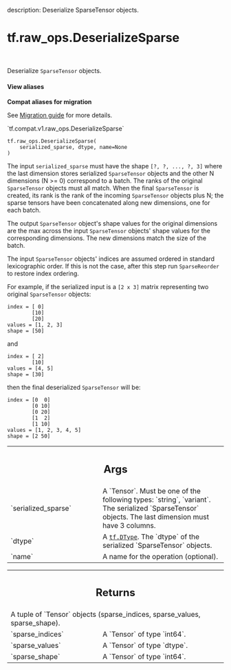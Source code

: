 description: Deserialize SparseTensor objects.

<div itemscope itemtype="http://developers.google.com/ReferenceObject">
<meta itemprop="name" content="tf.raw_ops.DeserializeSparse" />
<meta itemprop="path" content="Stable" />
</div>

# tf.raw_ops.DeserializeSparse

<!-- Insert buttons and diff -->

<table class="tfo-notebook-buttons tfo-api nocontent" align="left">

</table>



Deserialize `SparseTensor` objects.

<section class="expandable">
  <h4 class="showalways">View aliases</h4>
  <p>
<b>Compat aliases for migration</b>
<p>See
<a href="https://www.tensorflow.org/guide/migrate">Migration guide</a> for
more details.</p>
<p>`tf.compat.v1.raw_ops.DeserializeSparse`</p>
</p>
</section>

<pre class="devsite-click-to-copy prettyprint lang-py tfo-signature-link">
<code>tf.raw_ops.DeserializeSparse(
    serialized_sparse, dtype, name=None
)
</code></pre>



<!-- Placeholder for "Used in" -->

The input `serialized_sparse` must have the shape `[?, ?, ..., ?, 3]` where
the last dimension stores serialized `SparseTensor` objects and the other N
dimensions (N >= 0) correspond to a batch. The ranks of the original
`SparseTensor` objects must all match. When the final `SparseTensor` is
created, its rank is the rank of the incoming `SparseTensor` objects plus N;
the sparse tensors have been concatenated along new dimensions, one for each
batch.

The output `SparseTensor` object's shape values for the original dimensions
are the max across the input `SparseTensor` objects' shape values for the
corresponding dimensions. The new dimensions match the size of the batch.

The input `SparseTensor` objects' indices are assumed ordered in
standard lexicographic order.  If this is not the case, after this
step run `SparseReorder` to restore index ordering.

For example, if the serialized input is a `[2 x 3]` matrix representing two
original `SparseTensor` objects:

    index = [ 0]
            [10]
            [20]
    values = [1, 2, 3]
    shape = [50]

and

    index = [ 2]
            [10]
    values = [4, 5]
    shape = [30]

then the final deserialized `SparseTensor` will be:

    index = [0  0]
            [0 10]
            [0 20]
            [1  2]
            [1 10]
    values = [1, 2, 3, 4, 5]
    shape = [2 50]

<!-- Tabular view -->
 <table class="responsive fixed orange">
<colgroup><col width="214px"><col></colgroup>
<tr><th colspan="2"><h2 class="add-link">Args</h2></th></tr>

<tr>
<td>
`serialized_sparse`
</td>
<td>
A `Tensor`. Must be one of the following types: `string`, `variant`.
The serialized `SparseTensor` objects. The last dimension
must have 3 columns.
</td>
</tr><tr>
<td>
`dtype`
</td>
<td>
A <a href="../../tf/dtypes/DType.md"><code>tf.DType</code></a>. The `dtype` of the serialized `SparseTensor` objects.
</td>
</tr><tr>
<td>
`name`
</td>
<td>
A name for the operation (optional).
</td>
</tr>
</table>



<!-- Tabular view -->
 <table class="responsive fixed orange">
<colgroup><col width="214px"><col></colgroup>
<tr><th colspan="2"><h2 class="add-link">Returns</h2></th></tr>
<tr class="alt">
<td colspan="2">
A tuple of `Tensor` objects (sparse_indices, sparse_values, sparse_shape).
</td>
</tr>
<tr>
<td>
`sparse_indices`
</td>
<td>
A `Tensor` of type `int64`.
</td>
</tr><tr>
<td>
`sparse_values`
</td>
<td>
A `Tensor` of type `dtype`.
</td>
</tr><tr>
<td>
`sparse_shape`
</td>
<td>
A `Tensor` of type `int64`.
</td>
</tr>
</table>

